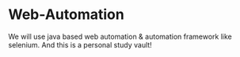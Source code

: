 # Web-Automation
We will use java based web automation &amp; automation framework like selenium. And this is a personal study vault!
